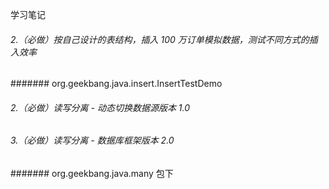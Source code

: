 学习笔记

###### 2.（必做）按自己设计的表结构，插入 100 万订单模拟数据，测试不同方式的插入效率
####### org.geekbang.java.insert.InsertTestDemo

###### 2.（必做）读写分离 - 动态切换数据源版本 1.0
######  3.（必做）读写分离 - 数据库框架版本 2.0


####### org.geekbang.java.many 包下